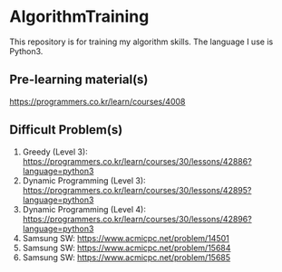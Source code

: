 # AlgorithmTraining
This repository is for training my algorithm skills.
The language I use is Python3.

## Pre-learning material(s)
https://programmers.co.kr/learn/courses/4008

## Difficult Problem(s)
1. Greedy (Level 3): https://programmers.co.kr/learn/courses/30/lessons/42886?language=python3
2. Dynamic Programming (Level 3): https://programmers.co.kr/learn/courses/30/lessons/42895?language=python3
3. Dynamic Programming (Level 4): https://programmers.co.kr/learn/courses/30/lessons/42896?language=python3
4. Samsung SW: https://www.acmicpc.net/problem/14501
5. Samsung SW: https://www.acmicpc.net/problem/15684
6. Samsung SW: https://www.acmicpc.net/problem/15685
